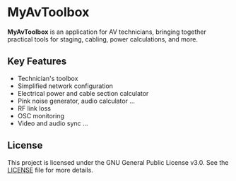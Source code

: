 # MyAvToolbox

**MyAvToolbox** is an application for AV technicians, bringing together practical tools for staging, cabling, power calculations, and more.

## Key Features

- Technician's toolbox
- Simplified network configuration
- Electrical power and cable section calculator
- Pink noise generator, audio calculator ...
- RF link loss
- OSC monitoring
- Video and audio sync ...

## License

This project is licensed under the GNU General Public License v3.0.
See the [LICENSE](./LICENSE) file for more details.